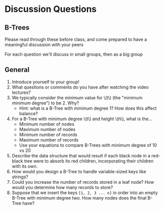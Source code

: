 # Discussion Questions

## B-Trees

Please read through these before class, and come prepared to have a meaningful discussion with your peers

For each question we'll discuss in small groups, then as a big group

## General

1. Introduce yourself to your group!
1. What questions or comments do you have after watching the video lectures?
1. We typically consider the minimum value for \\(t\\) (the "minimum minimum degree") to be 2. Why?
    - Hint: what is a B-Tree with minimum degree 1? How does this affect balance?
1. For a B-Tree with minimum degree \\(t\\) and height \\(h\\), what is the...
    - Minimum number of nodes
    - Maximum number of nodes
    - Minimum number of records
    - Maximum number of records
    - Use your equations to compare B-Trees with minimum degree of 10 vs 20
1. Describe the data structure that would result if each black node in a red-black tree were to absorb its red children, incorporating their children with its own.
1. How would you design a B-Tree to handle variable-sized keys like strings?
1. Could you increase the number of records stored in a leaf node? How would you determine how many records to store?
1. Suppose that we insert the keys `[1, 2, 3 ... n]` in order into an empty B-Tree with minimum degree two. How many nodes does the final B-Tree have?